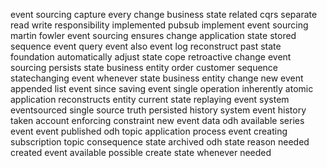 event sourcing capture every change business state related cqrs separate read write responsibility implemented pubsub implement event sourcing martin fowler event sourcing ensures change application state stored sequence event query event also event log reconstruct past state foundation automatically adjust state cope retroactive change event sourcing persists state business entity order customer sequence statechanging event whenever state business entity change new event appended list event since saving event single operation inherently atomic application reconstructs entity current state replaying event system eventsourced single source truth persisted history system event history taken account enforcing constraint new event data odh available series event event published odh topic application process event creating subscription topic consequence state archived odh state reason needed created event available possible create state whenever needed